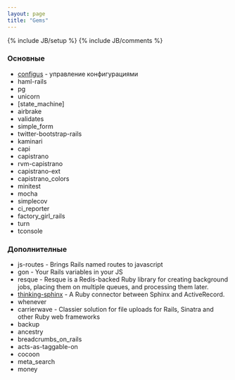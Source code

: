 ```yaml
---
layout: page
title: "Gems"
---
```

{% include JB/setup %}
{% include JB/comments %}

### Основные

* [configus](https://github.com/kaize/configus) - управление конфигурациями
* haml-rails
* pg
* unicorn
* [state_machine]
* airbrake
* validates
* simple_form
* twitter-bootstrap-rails
* kaminari
* capi
* capistrano
* rvm-capistrano
* capistrano-ext
* capistrano_colors
* minitest
* mocha
* simplecov
* ci_reporter
* factory_girl_rails
* turn
* tconsole

### Дополнителные

* js-routes - Brings Rails named routes to javascript
* gon - Your Rails variables in your JS
* resque - Resque is a Redis-backed Ruby library for creating background jobs, placing them on multiple queues, and processing them later.
* [thinking-sphinx](http://freelancing-god.github.com/ts/en/) - A Ruby connector between Sphinx and ActiveRecord.
* whenever
* carrierwave - Classier solution for file uploads for Rails, Sinatra and other Ruby web frameworks
* backup
* ancestry
* breadcrumbs_on_rails
* acts-as-taggable-on
* cocoon
* meta_search
* money

